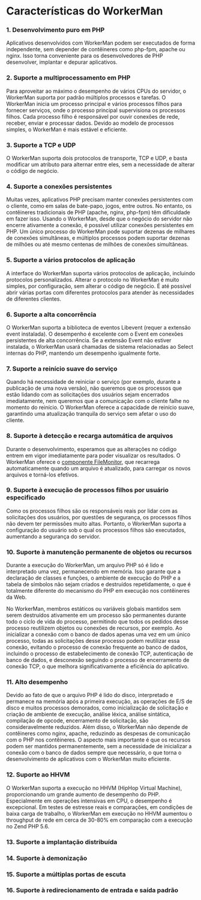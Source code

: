 # Características do WorkerMan

### 1. Desenvolvimento puro em PHP
Aplicativos desenvolvidos com WorkerMan podem ser executados de forma independente, sem depender de contêineres como php-fpm, apache ou nginx. Isso torna conveniente para os desenvolvedores de PHP desenvolver, implantar e depurar aplicativos.

### 2. Suporte a multiprocessamento em PHP
Para aproveitar ao máximo o desempenho de vários CPUs do servidor, o WorkerMan suporta por padrão múltiplos processos e tarefas. O WorkerMan inicia um processo principal e vários processos filhos para fornecer serviços, onde o processo principal supervisiona os processos filhos. Cada processo filho é responsável por ouvir conexões de rede, receber, enviar e processar dados. Devido ao modelo de processos simples, o WorkerMan é mais estável e eficiente.

### 3. Suporte a TCP e UDP
O WorkerMan suporta dois protocolos de transporte, TCP e UDP, e basta modificar um atributo para alternar entre eles, sem a necessidade de alterar o código de negócio.

### 4. Suporte a conexões persistentes
Muitas vezes, aplicativos PHP precisam manter conexões persistentes com o cliente, como em salas de bate-papo, jogos, entre outros. No entanto, os contêineres tradicionais de PHP (apache, nginx, php-fpm) têm dificuldade em fazer isso. Usando o WorkerMan, desde que o negócio do servidor não encerre ativamente a conexão, é possível utilizar conexões persistentes em PHP. Um único processo do WorkerMan pode suportar dezenas de milhares de conexões simultâneas, e múltiplos processos podem suportar dezenas de milhões ou até mesmo centenas de milhões de conexões simultâneas.

### 5. Suporte a vários protocolos de aplicação
A interface do WorkerMan suporta vários protocolos de aplicação, incluindo protocolos personalizados. Alterar o protocolo no WorkerMan é muito simples, por configuração, sem alterar o código de negócio. É até possível abrir várias portas com diferentes protocolos para atender às necessidades de diferentes clientes.

### 6. Suporte a alta concorrência
O WorkerMan suporta a biblioteca de eventos Libevent (requer a extensão event instalada). O desempenho é excelente com o Event em conexões persistentes de alta concorrência. Se a extensão Event não estiver instalada, o WorkerMan usará chamadas de sistema relacionadas ao Select internas do PHP, mantendo um desempenho igualmente forte.

### 7. Suporte a reinício suave do serviço
Quando há necessidade de reiniciar o serviço (por exemplo, durante a publicação de uma nova versão), não queremos que os processos que estão lidando com as solicitações dos usuários sejam encerrados imediatamente, nem queremos que a comunicação com o cliente falhe no momento do reinício. O WorkerMan oferece a capacidade de reinício suave, garantindo uma atualização tranquila do serviço sem afetar o uso do cliente.

### 8. Suporte à detecção e recarga automática de arquivos
Durante o desenvolvimento, esperamos que as alterações no código entrem em vigor imediatamente para poder visualizar os resultados. O WorkerMan oferece o [componente FileMonitor](../components/file-monitor.md), que recarrega automaticamente quando um arquivo é atualizado, para carregar os novos arquivos e torná-los efetivos.

### 9. Suporte à execução de processos filhos por usuário especificado
Como os processos filhos são os responsáveis reais por lidar com as solicitações dos usuários, por questões de segurança, os processos filhos não devem ter permissões muito altas. Portanto, o WorkerMan suporta a configuração do usuário sob o qual os processos filhos são executados, aumentando a segurança do servidor.

### 10. Suporte à manutenção permanente de objetos ou recursos
Durante a execução do WorkerMan, um arquivo PHP só é lido e interpretado uma vez, permanecendo em memória. Isso garante que a declaração de classes e funções, o ambiente de execução do PHP e a tabela de símbolos não sejam criados e destruídos repetidamente, o que é totalmente diferente do mecanismo do PHP em execução nos contêineres da Web.

No WorkerMan, membros estáticos ou variáveis globais mantidos sem serem destruídos ativamente em um processo são permanentes durante todo o ciclo de vida do processo, permitindo que todos os pedidos desse processo reutilizem objetos ou conexões de recursos, por exemplo. Ao inicializar a conexão com o banco de dados apenas uma vez em um único processo, todas as solicitações desse processo podem reutilizar essa conexão, evitando o processo de conexão frequente ao banco de dados, incluindo o processo de estabelecimento de conexão TCP, autenticação de banco de dados, e desconexão seguindo o processo de encerramento de conexão TCP, o que melhora significativamente a eficiência do aplicativo.

### 11. Alto desempenho
Devido ao fato de que o arquivo PHP é lido do disco, interpretado e permanece na memória após a primeira execução, as operações de E/S de disco e muitos processos demorados, como inicialização de solicitação e criação de ambiente de execução, análise léxica, análise sintática, compilação de opcode, encerramento de solicitação, são consideravelmente reduzidos. Além disso, o WorkerMan não depende de contêineres como nginx, apache, reduzindo as despesas de comunicação com o PHP nos contêineres. O aspecto mais importante é que os recursos podem ser mantidos permanentemente, sem a necessidade de inicializar a conexão com o banco de dados sempre que necessário, o que torna o desenvolvimento de aplicativos com o WorkerMan muito eficiente.

### 12. Suporte ao HHVM
O WorkerMan suporta a execução no HHVM (HipHop Virtual Machine), proporcionando um grande aumento de desempenho do PHP. Especialmente em operações intensivas em CPU, o desempenho é excepcional. Em testes de estresse reais e comparações, em condições de baixa carga de trabalho, o WorkerMan em execução no HHVM aumentou o throughput de rede em cerca de 30-80% em comparação com a execução no Zend PHP 5.6.

### 13. Suporte a implantação distribuída

### 14. Suporte à demonização

### 15. Suporte a múltiplas portas de escuta

### 16. Suporte à redirecionamento de entrada e saída padrão
